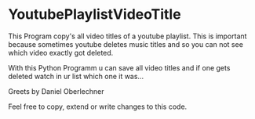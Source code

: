 # YoutubePlaylistVideoTitle
This Program copy's all video titles of a youtube playlist. 
This is important because sometimes youtube deletes music titles and so you can not see which video exactly got deleted. 

With this Python Programm u can save all video titles and if one gets deleted watch in ur list which one it was...

Greets by Daniel Oberlechner

Feel free to copy, extend or write changes to this code.
